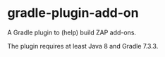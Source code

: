 # gradle-plugin-add-on

A Gradle plugin to (help) build ZAP add-ons.

The plugin requires at least Java 8 and Gradle 7.3.3.
